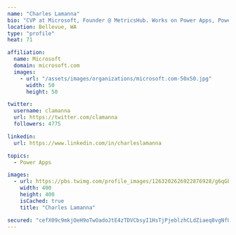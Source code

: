 ```yaml
---
name: "Charles Lamanna"
bio: "CVP at Microsoft, Founder @ MetricsHub. Works on Power Apps, Power Automate, Power Virtual Agent, Common Data Service and Dynamics 365."
location: Bellevue, WA
type: "profile"
heat: 71

affiliation:
  name: Microsoft
  domain: microsoft.com
  images:
    - url: "/assets/images/organizations/microsoft.com-50x50.jpg"
      width: 50
      height: 50

twitter:
  username: clamanna
  url: https://twitter.com/clamanna
  followers: 4775

linkedin:
  url: https://www.linkedin.com/in/charleslamanna

topics:
  - Power Apps

images:
  - url: https://pbs.twimg.com/profile_images/1263202626922876928/g6qGbHZ-_400x400.jpg
    width: 400
    height: 400
    isCached: true
    title: "Charles Lamanna"

secured: "cefX09c9mkjOeH9oTwOadoJtE4zTDVCbsyI1HsTjPjeblzhCLdZiaeq8vgNfUGotQuXGp6++/z8sTaRTaxNVxy8TfxdXhOAdghPI2B84dnOlEHK79YmE7/3HS8e7tvfEdLioFjh0XqhZVqvXR1wvHXOrVi9Uz/5Pj13S9r1Ngv6VTCOpAMb6wH1nrlirzPkExIjmoKnDCBklZ80LS9uqffEfvPzGB4aTD5pLzLmGNYk/9HycpQGBiAuVjquaK7DfTDv1AW+vHUaoiTz3KWXrASbUydgKzdyDSfLc8BdcZn0KTb5XpuFUmsJTuQKu8CHznODYhxBFMgoQ+/1Xa3by6y7isOyabTs7Gqz3fQCPOlfo6pAgwiq3qBH5Jm3/SwbTLzO9uqtpd0oawC4ILvX244/0MvcM5L7N6IMk9IwZR3A=;TabSA2tisXzgdf+lSipF8A=="
---
```


